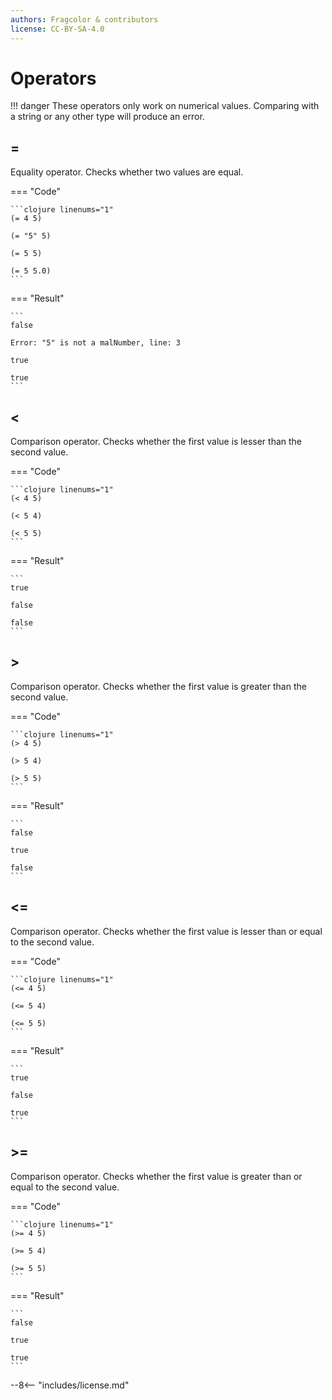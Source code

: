 ```yaml
---
authors: Fragcolor & contributors
license: CC-BY-SA-4.0
---
```


# Operators

!!! danger
    These operators only work on numerical values. Comparing with a string or any other type will produce an error.

## =

Equality operator. Checks whether two values are equal.

=== "Code"

    ```clojure linenums="1"
    (= 4 5)

    (= "5" 5)

    (= 5 5)

    (= 5 5.0)
    ```

=== "Result"

    ```
    false

    Error: "5" is not a malNumber, line: 3

    true

    true
    ```

## <

Comparison operator. Checks whether the first value is lesser than the second value.

=== "Code"

    ```clojure linenums="1"
    (< 4 5)

    (< 5 4)

    (< 5 5)
    ```

=== "Result"

    ```
    true

    false

    false
    ```

## >

Comparison operator. Checks whether the first value is greater than the second value.

=== "Code"

    ```clojure linenums="1"
    (> 4 5)

    (> 5 4)

    (> 5 5)
    ```

=== "Result"

    ```
    false

    true

    false
    ```

## <=

Comparison operator. Checks whether the first value is lesser than or equal to the second value.

=== "Code"

    ```clojure linenums="1"
    (<= 4 5)

    (<= 5 4)

    (<= 5 5)
    ```

=== "Result"

    ```
    true

    false

    true
    ```

## >=

Comparison operator. Checks whether the first value is greater than or equal to the second value.

=== "Code"

    ```clojure linenums="1"
    (>= 4 5)

    (>= 5 4)

    (>= 5 5)
    ```

=== "Result"

    ```
    false

    true

    true
    ```


--8<-- "includes/license.md"
